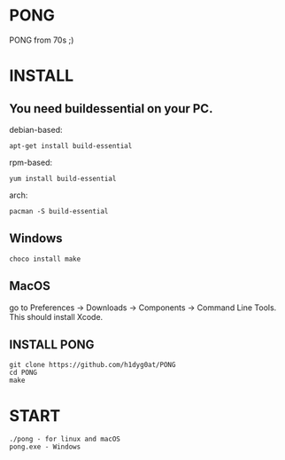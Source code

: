 # PONG
PONG from 70s ;)

# INSTALL

## You need buildessential on your PC.
debian-based:
```
apt-get install build-essential
```
rpm-based:
```
yum install build-essential
```
arch:
```
pacman -S build-essential
```

## Windows
```
choco install make
```

## MacOS
go to Preferences -> Downloads -> Components -> Command Line Tools. This should install Xcode.


## INSTALL PONG
```
git clone https://github.com/h1dyg0at/PONG
cd PONG
make
```

# START

```
./pong - for linux and macOS
pong.exe - Windows
```
